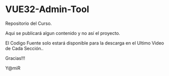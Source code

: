 # VUE32-Admin-Tool

Repositorio del Curso.

Aqui se publicará algun contenido y no así el proyecto.

El Codigo Fuente solo estará disponible para la descarga en el Ultimo Video de Cada Sección..

Gracias!!!

Y@miR

